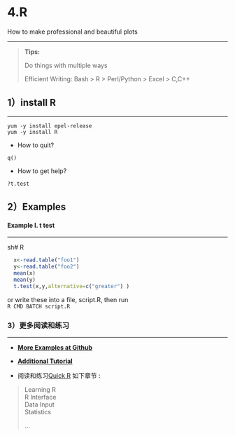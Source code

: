 # 4.R

How to make professional and beautiful plots

---

> **Tips:**
>
> Do things with multiple ways
>
> Efficient Writing: Bash &gt; R &gt; Perl/Python &gt; Excel &gt; C,C++

## 

## 1）install R

---

```
yum -y install epel-release
yum -y install R
```

* How to quit?

`q()`

* How to get help?

`?t.test`



## 2）Examples

#### Example I. t test

---

sh\# R

```R
  x<-read.table("foo1")
  y<-read.table("foo2")
  mean(x)
  mean(y)
  t.test(x,y,alternative=c("greater") )
```

or write these into a file, script.R, then run  
`R CMD BATCH script.R`

#### 

### 

### 3）更多阅读和练习

---

* [**More Examples at Github**](https://www.gitbook.com/book/lulab/bioinfo-training/edit#)

* [**Additional Tutorial**](https://youngleebbs.gitbooks.io/bash-and-r-scripts/content/chapter1.html)

* 阅读和练习[Quick R](https://www.statmethods.net/) 如下章节 :

> Learning R  
> R Interface  
> Data Input  
> Statistics
>
> ...



